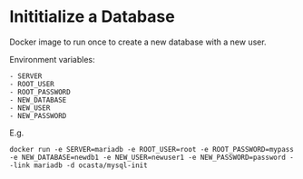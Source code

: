# Inititialize a Database

Docker image to run once to create a new database with a new user.

Environment variables:

    - SERVER
    - ROOT_USER
    - ROOT_PASSWORD
    - NEW_DATABASE
    - NEW_USER
    - NEW_PASSWORD

E.g.

    docker run -e SERVER=mariadb -e ROOT_USER=root -e ROOT_PASSWORD=mypass -e NEW_DATABASE=newdb1 -e NEW_USER=newuser1 -e NEW_PASSWORD=password --link mariadb -d ocasta/mysql-init
